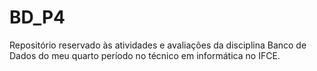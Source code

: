 # BD_P4
Repositório reservado às atividades e avaliações da disciplina Banco de Dados
do meu quarto período no técnico em informática no IFCE. 
